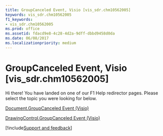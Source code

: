 ```yaml
---
title: GroupCanceled Event, Visio [vis_sdr.chm10562005]
keywords: vis_sdr.chm10562005
f1_keywords:
- vis_sdr.chm10562005
ms.prod: office
ms.assetid: fdacd9e8-4c28-4d2a-9dff-dbbd9458d0da
ms.date: 06/08/2017
ms.localizationpriority: medium
---
```



# GroupCanceled Event, Visio [vis_sdr.chm10562005]

Hi there! You have landed on one of our F1 Help redirector pages. Please select the topic you were looking for below.

[Document.GroupCanceled Event (Visio)](https://msdn.microsoft.com/library/135d8176-2c26-12aa-5bff-0df205e0640f%28Office.15%29.aspx)

[DrawingControl.GroupCanceled Event (Visio)](https://msdn.microsoft.com/library/b7f6002c-8fe9-ed07-e9cb-519b7b2b8931%28Office.15%29.aspx)

[!include[Support and feedback](~/includes/feedback-boilerplate.md)]